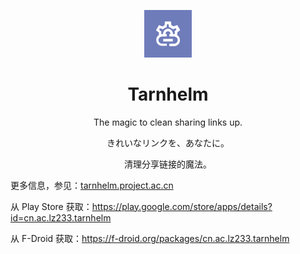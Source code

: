 <p align="center">
<img class="icon1" src="https://github.com/Xposed-Modules-Repo/cn.ac.lz233.tarnhelm/raw/main/icon-color.png" alt="icon-color" width="15%"/>
</p>

<h1 align="center">Tarnhelm</h1>

<p align="center">The magic to clean sharing links up.</p>
<p align="center">きれいなリンクを、あなたに。</p>
<p align="center">清理分享链接的魔法。</p>

更多信息，参见：[tarnhelm.project.ac.cn](https://tarnhelm.project.ac.cn/)

从 Play Store 获取：https://play.google.com/store/apps/details?id=cn.ac.lz233.tarnhelm

从 F-Droid 获取：https://f-droid.org/packages/cn.ac.lz233.tarnhelm
